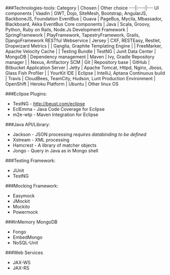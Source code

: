 ###Technologies-tools:
Category | Chosen | Other choice
---|:---:|---
UI components | Vaadin | GWT, Dojo, SiteMesh, Bootstrap, AngularJS, BackboneJS, Foundation
EventBus | Guava | PageBus, Mycila, Mbassador, Blackboard, Akka EventBus
Core components | Java | Scala, Groovy, Python, Ruby on Rails, Node.Js
Development Framework | SpringFramework | PlayFramework, TapestryFramework, Grails, DjangoFramework
RESTful Webservice | Jersey | CXF, RESTEasy, Restlet, Dropwizard
Metrics | | Ganglia, Graphite
Templating Engine | | FreeMarker, Apache Velocity
Cache | | 
Testing Bundle | TestNG | Junit 
Data Center | MongoDB | 
Dependency management | Maven | Ivy, Gradle
Repository manager | | Nexus, Artifactory
SCM | Git |
Repository base | GitHub | Bitbucket 
Application Server | Jetty | Apache Tomcat, Httpd, Nginx, Jboss, Glass Fish
Profiler | | YourKit
IDE | Eclipse | IntelliJ, Aptana
Continuous build | Travis | CloudBees, TeamCity, Hudson, Lunt
Production Environment | OpenShift | Heroku
Platform | Ubuntu | Other linux OS

###Eclipse Plugins:
* TestNG - http://beust.com/eclipse
* EclEmma - Java Code Coverage for Eclipse
* m2e-wtp - Maven Integration for Eclipse

###Java API/Library:
* Jackson - JSON processing	_requires databinding to be defined_
* Xstream - XML processing
* Hamcrest - A library of matcher objects
* Jongo - Query in Java as in Mongo shell

###Testing Framework:
* JUnit
* TestNG

###Mocking Framework:
* Easymock
* JMockit
* Mockito
* Powermock

###InMemory MongoDB
* Fongo
* EmbedMongo
* NoSQL-Unit

###Web Services
* JAX-WS
* JAX-RS
